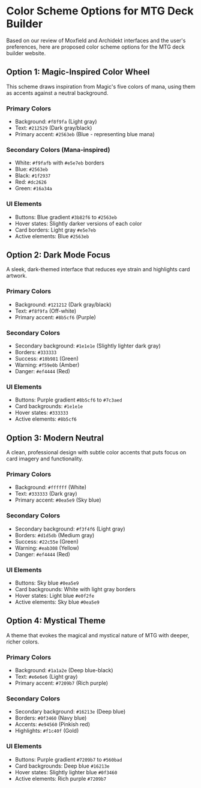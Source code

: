 # Color Scheme Options for MTG Deck Builder

Based on our review of Moxfield and Archidekt interfaces and the user's preferences, here are proposed color scheme options for the MTG deck builder website.

## Option 1: Magic-Inspired Color Wheel

This scheme draws inspiration from Magic's five colors of mana, using them as accents against a neutral background.

### Primary Colors
- Background: `#f8f9fa` (Light gray)
- Text: `#212529` (Dark gray/black)
- Primary accent: `#2563eb` (Blue - representing blue mana)

### Secondary Colors (Mana-inspired)
- White: `#f9fafb` with `#e5e7eb` borders
- Blue: `#2563eb`
- Black: `#1f2937`
- Red: `#dc2626`
- Green: `#16a34a`

### UI Elements
- Buttons: Blue gradient `#3b82f6` to `#2563eb`
- Hover states: Slightly darker versions of each color
- Card borders: Light gray `#e5e7eb`
- Active elements: Blue `#2563eb`

## Option 2: Dark Mode Focus

A sleek, dark-themed interface that reduces eye strain and highlights card artwork.

### Primary Colors
- Background: `#121212` (Dark gray/black)
- Text: `#f8f9fa` (Off-white)
- Primary accent: `#8b5cf6` (Purple)

### Secondary Colors
- Secondary background: `#1e1e1e` (Slightly lighter dark gray)
- Borders: `#333333`
- Success: `#10b981` (Green)
- Warning: `#f59e0b` (Amber)
- Danger: `#ef4444` (Red)

### UI Elements
- Buttons: Purple gradient `#8b5cf6` to `#7c3aed`
- Card backgrounds: `#1e1e1e`
- Hover states: `#333333`
- Active elements: `#8b5cf6`

## Option 3: Modern Neutral

A clean, professional design with subtle color accents that puts focus on card imagery and functionality.

### Primary Colors
- Background: `#ffffff` (White)
- Text: `#333333` (Dark gray)
- Primary accent: `#0ea5e9` (Sky blue)

### Secondary Colors
- Secondary background: `#f3f4f6` (Light gray)
- Borders: `#d1d5db` (Medium gray)
- Success: `#22c55e` (Green)
- Warning: `#eab308` (Yellow)
- Danger: `#ef4444` (Red)

### UI Elements
- Buttons: Sky blue `#0ea5e9`
- Card backgrounds: White with light gray borders
- Hover states: Light blue `#e0f2fe`
- Active elements: Sky blue `#0ea5e9`

## Option 4: Mystical Theme

A theme that evokes the magical and mystical nature of MTG with deeper, richer colors.

### Primary Colors
- Background: `#1a1a2e` (Deep blue-black)
- Text: `#e6e6e6` (Light gray)
- Primary accent: `#7209b7` (Rich purple)

### Secondary Colors
- Secondary background: `#16213e` (Deep blue)
- Borders: `#0f3460` (Navy blue)
- Accents: `#e94560` (Pinkish red)
- Highlights: `#f1c40f` (Gold)

### UI Elements
- Buttons: Purple gradient `#7209b7` to `#560bad`
- Card backgrounds: Deep blue `#16213e`
- Hover states: Slightly lighter blue `#0f3460`
- Active elements: Rich purple `#7209b7`
